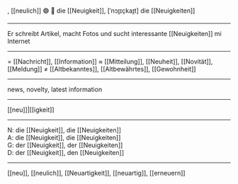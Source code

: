 , [[neulich]]
🟢 📰 die [[Neuigkeit]], [ˈnɔɪ̯ɪçkaɪ̯t]
die [[Neuigkeiten]]

---
Er schreibt Artikel, macht Fotos und sucht interessante [[Neuigkeiten]] mi Internet

---
= [[Nachricht]], [[Information]]
≈ [[Mitteilung]], [[Neuheit]], [[Novität]], [[Meldung]]
≠ [[Altbekanntes]], [[Altbewährtes]], [[Gewohnheit]]

---
news, novelty, latest information

---
[[neu]]|[[igkeit]]

---
N: die [[Neuigkeit]], die [[Neuigkeiten]]  
A: die [[Neuigkeit]], die [[Neuigkeiten]]  
G: der [[Neuigkeit]], der [[Neuigkeiten]]  
D: der [[Neuigkeit]], den [[Neuigkeiten]]  

---
[[neu]], [[neulich]], [[Neuartigkeit]], [[neuartig]], [[erneuern]]